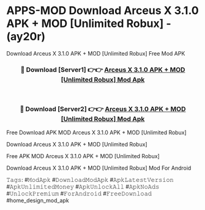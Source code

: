 # APPS-MOD Download Arceus X 3.1.0 APK + MOD [Unlimited Robux] - (ay20r)
Download Arceus X 3.1.0 APK + MOD [Unlimited Robux] Free Mod APK

<div align="center">
<h3>🔴 Download [Server1] 👉👉 <a href="https://apk-comot.site?title=Arceus_X_3.1.0_APK_+_MOD_[Unlimited_Robux]">Arceus X 3.1.0 APK + MOD [Unlimited Robux] Mod Apk</a></h3><br>

<h3>🔴 Download [Server2] 👉👉 <a href="https://apk-comot.site?title=Arceus_X_3.1.0_APK_+_MOD_[Unlimited_Robux]">Arceus X 3.1.0 APK + MOD [Unlimited Robux] Mod Apk</a></h3>
</div>


Free Download APK MOD Arceus X 3.1.0 APK + MOD [Unlimited Robux]

Download Arceus X 3.1.0 APK + MOD [Unlimited Robux] 

Free APK MOD Arceus X 3.1.0 APK + MOD [Unlimited Robux] 

Download Arceus X 3.1.0 APK + MOD [Unlimited Robux] Mod For Android

𝚃𝚊𝚐𝚜: #𝙼𝚘𝚍𝙰𝚙𝚔 #𝙳𝚘𝚠𝚗𝚕𝚘𝚊𝚍𝙼𝚘𝚍𝙰𝚙𝚔 #𝙰𝚙𝚔𝙻𝚊𝚝𝚎𝚜𝚝𝚅𝚎𝚛𝚜𝚒𝚘𝚗 #𝙰𝚙𝚔𝚄𝚗𝚕𝚒𝚖𝚒𝚝𝚎𝚍𝙼𝚘𝚗𝚎𝚢 #𝙰𝚙𝚔𝚄𝚗𝚕𝚘𝚌𝚔𝙰𝚕𝚕 #𝙰𝚙𝚔𝙽𝚘𝙰𝚍𝚜 #𝚄𝚗𝚕𝚘𝚌𝚔𝙿𝚛𝚎𝚖𝚒𝚞𝚖 #𝙵𝚘𝚛𝙰𝚗𝚍𝚛𝚘𝚒𝚍 #𝙵𝚛𝚎𝚎𝙳𝚘𝚠𝚗𝚕𝚘𝚊𝚍 #home_design_mod_apk